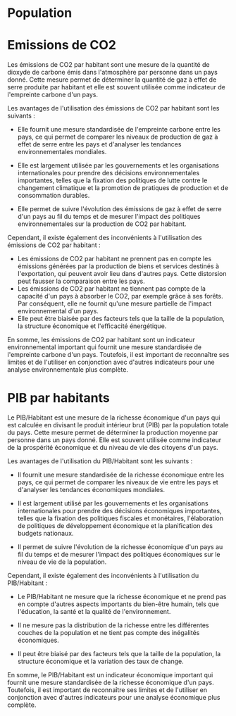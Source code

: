 # Population 

# Emissions de CO2

Les émissions de CO2 par habitant sont une mesure de la quantité de dioxyde de carbone émis dans l'atmosphère par personne dans un pays donné. Cette mesure permet de déterminer la quantité de gaz à effet de serre produite par habitant et elle est souvent utilisée comme indicateur de l'empreinte carbone d'un pays.

Les avantages de l'utilisation des émissions de CO2 par habitant sont les suivants :

- Elle fournit une mesure standardisée de l'empreinte carbone entre les pays, ce qui permet de comparer les niveaux de production de gaz à effet de serre entre les pays et d'analyser les tendances environnementales mondiales.

- Elle est largement utilisée par les gouvernements et les organisations internationales pour prendre des décisions environnementales importantes, telles que la fixation des politiques de lutte contre le changement climatique et la promotion de pratiques de production et de consommation durables.

- Elle permet de suivre l'évolution des émissions de gaz à effet de serre d'un pays au fil du temps et de mesurer l'impact des politiques environnementales sur la production de CO2 par habitant.

Cependant, il existe également des inconvénients à l'utilisation des émissions de CO2 par habitant :
- Les émissions de CO2 par habitant ne prennent pas en compte les émissions générées par la production de biens et services destinés à l'exportation, qui peuvent avoir lieu dans d'autres pays. Cette distorsion peut fausser la comparaison entre les pays.
- Les émissions de CO2 par habitant ne tiennent pas compte de la capacité d'un pays à absorber le CO2, par exemple grâce à ses forêts. Par conséquent, elle ne fournit qu'une mesure partielle de l'impact environnemental d'un pays.
- Elle peut être biaisée par des facteurs tels que la taille de la population, la structure économique et l'efficacité énergétique.

En somme, les émissions de CO2 par habitant sont un indicateur environnemental important qui fournit une mesure standardisée de l'empreinte carbone d'un pays. Toutefois, il est important de reconnaître ses limites et de l'utiliser en conjonction avec d'autres indicateurs pour une analyse environnementale plus complète.

# PIB par habitants
Le PIB/Habitant est une mesure de la richesse économique d'un pays qui est calculée en divisant le produit intérieur brut (PIB) par la population totale du pays. Cette mesure permet de déterminer la production moyenne par personne dans un pays donné. Elle est souvent utilisée comme indicateur de la prospérité économique et du niveau de vie des citoyens d'un pays.

Les avantages de l'utilisation du PIB/Habitant sont les suivants :

- Il fournit une mesure standardisée de la richesse économique entre les pays, ce qui permet de comparer les niveaux de vie entre les pays et d'analyser les tendances économiques mondiales.
 
- Il est largement utilisé par les gouvernements et les organisations internationales pour prendre des décisions économiques importantes, telles que la fixation des politiques fiscales et monétaires, l'élaboration de politiques de développement économique et la planification des budgets nationaux.

- Il permet de suivre l'évolution de la richesse économique d'un pays au fil du temps et de mesurer l'impact des politiques économiques sur le niveau de vie de la population.

Cependant, il existe également des inconvénients à l'utilisation du PIB/Habitant :

- Le PIB/Habitant ne mesure que la richesse économique et ne prend pas en compte d'autres aspects importants du bien-être humain, tels que l'éducation, la santé et la qualité de l'environnement.

- Il ne mesure pas la distribution de la richesse entre les différentes couches de la population et ne tient pas compte des inégalités économiques.

- Il peut être biaisé par des facteurs tels que la taille de la population, la structure économique et la variation des taux de change.


En somme, le PIB/Habitant est un indicateur économique important qui fournit une mesure standardisée de la richesse économique d'un pays. Toutefois, il est important de reconnaître ses limites et de l'utiliser en conjonction avec d'autres indicateurs pour une analyse économique plus complète.
